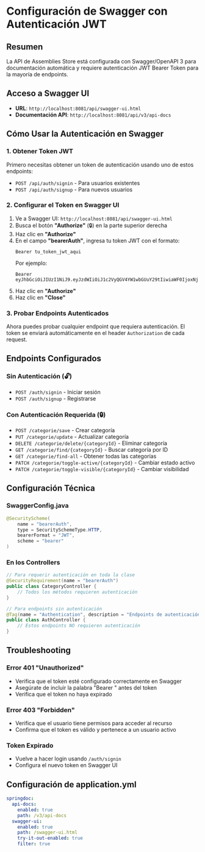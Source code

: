 # Configuración de Swagger con Autenticación JWT

## Resumen
La API de Assemblies Store está configurada con Swagger/OpenAPI 3 para documentación automática y requiere autenticación JWT Bearer Token para la mayoría de endpoints.

## Acceso a Swagger UI
- **URL**: `http://localhost:8081/api/swagger-ui.html`
- **Documentación API**: `http://localhost:8081/api/v3/api-docs`

## Cómo Usar la Autenticación en Swagger

### 1. Obtener Token JWT
Primero necesitas obtener un token de autenticación usando uno de estos endpoints:
- `POST /api/auth/signin` - Para usuarios existentes
- `POST /api/auth/signup` - Para nuevos usuarios

### 2. Configurar el Token en Swagger UI
1. Ve a Swagger UI: `http://localhost:8081/api/swagger-ui.html`
2. Busca el botón **"Authorize"** (🔒) en la parte superior derecha
3. Haz clic en **"Authorize"**
4. En el campo **"bearerAuth"**, ingresa tu token JWT con el formato:
   ```
   Bearer tu_token_jwt_aqui
   ```
   Por ejemplo:
   ```
   Bearer eyJhbGciOiJIUzI1NiJ9.eyJzdWIiOiJ1c2VyQGV4YW1wbGUuY29tIiwiaWF0IjoxNjQwOTk1MjAwLCJleHAiOjE2NDA5OTg4MDB9.abc123def456ghi789
   ```
5. Haz clic en **"Authorize"**
6. Haz clic en **"Close"**

### 3. Probar Endpoints Autenticados
Ahora puedes probar cualquier endpoint que requiera autenticación. El token se enviará automáticamente en el header `Authorization` de cada request.

## Endpoints Configurados

### Sin Autenticación (🔓)
- `POST /auth/signin` - Iniciar sesión
- `POST /auth/signup` - Registrarse

### Con Autenticación Requerida (🔒)
- `POST /categorie/save` - Crear categoría
- `PUT /categorie/update` - Actualizar categoría
- `DELETE /categorie/delete/{categoryId}` - Eliminar categoría
- `GET /categorie/find/{categoryId}` - Buscar categoría por ID
- `GET /categorie/find-all` - Obtener todas las categorías
- `PATCH /categorie/toggle-active/{categoryId}` - Cambiar estado activo
- `PATCH /categorie/toggle-visible/{categoryId}` - Cambiar visibilidad

## Configuración Técnica

### SwaggerConfig.java
```java
@SecurityScheme(
    name = "bearerAuth",
    type = SecuritySchemeType.HTTP,
    bearerFormat = "JWT",
    scheme = "bearer"
)
```

### En los Controllers
```java
// Para requerir autenticación en toda la clase
@SecurityRequirement(name = "bearerAuth")
public class CategoryController {
    // Todos los métodos requieren autenticación
}

// Para endpoints sin autenticación
@Tag(name = "Authentication", description = "Endpoints de autenticación")
public class AuthController {
    // Estos endpoints NO requieren autenticación
}
```

## Troubleshooting

### Error 401 "Unauthorized"
- Verifica que el token esté configurado correctamente en Swagger
- Asegúrate de incluir la palabra "Bearer " antes del token
- Verifica que el token no haya expirado

### Error 403 "Forbidden"
- Verifica que el usuario tiene permisos para acceder al recurso
- Confirma que el token es válido y pertenece a un usuario activo

### Token Expirado
- Vuelve a hacer login usando `/auth/signin`
- Configura el nuevo token en Swagger UI

## Configuración de application.yml
```yaml
springdoc:
  api-docs:
    enabled: true
    path: /v3/api-docs
  swagger-ui:
    enabled: true
    path: /swagger-ui.html
    try-it-out-enabled: true
    filter: true
```
